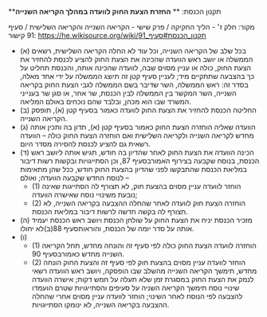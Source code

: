 **תקנון הכנסת: **
**החזרת הצעת החוק לוועדה במהלך הקריאה השנייה**

מקור: חלק ז׳ - הליך החקיקה / פרק שישי - הקריאה השנייה והקריאה השלישית / סעיף 91
קישור: https://he.wikisource.org/wiki/תקנון_הכנסת#סעיף_91

 * (א) בכל שלב של הקריאה השנייה, וכל עוד לא החלה הקריאה השלישית, רשאים הממשלה או יושב ראש הוועדה שהכינה את הצעת החוק להציע לכנסת להחזיר את הצעת החוק, כולה או עניין מסוים שבה, לוועדה שהכינה אותה, והכנסת תחליט על כך בהצבעה שתתקיים מיד; לעניין סעיף קטן זה תיוצג הממשלה על ידי אחד מאלה, בסדר זה: ראש הממשלה, השר שדיבר בשם הממשלה לגבי הצעת החוק בקריאה השנייה, השר המקשר בין הממשלה לבין הכנסת, שר אחר, או סגן שר בענייני המשרד שבו הוא מכהן, ובלבד שהם נוכחים באולם המליאה.
 * (ב) החליטה הכנסת להחזיר את הצעת החוק לוועדה כאמור בסעיף קטן (א), תופסק הקריאה השנייה.
 * (ג) הוועדה שאליה הוחזרה הצעת החוק כאמור בסעיף קטן (א), תדון בה ותכין אותה מחדש לקריאה השנייה ולקריאה השלישית ואם הוחזרה הצעת החוק כולה – הוועדה רשאית גם להציע לכנסת להסירה מסדר היום.
 * (ד) הכינה הוועדה את הצעת החוק לאחר שהדיון בה חודש, תגיש אותה ליושב ראש הכנסת, בנוסח שקבעה בצירוף האמורבסעיף 87, וכן הסתייגויות ובקשות רשות דיבור במליאת הכנסת שהתבקשו לפני שהדיון בהצעת החוק חודש, ככל שהן מתאימות לנוסח החדש שקבעה הוועדה; ואולם –
   * (1) הוחזר לוועדה עניין מסוים בהצעת חוק, לא תצורף לה הסתייגות שאינה נובעת משינויי נוסח שאישרה הוועדה;
   * (2) הוחזרה הצעת חוק לוועדה לאחר שהחלה ההצבעה בקריאה השנייה, לא תצורף לה בקשה חדשה לרשות דיבור במליאת הכנסת.
 * (ה) מזכיר הכנסת יניח את הצעת החוק על שולחן הכנסת ויושב ראש הכנסת יעמיד אותה על סדר יומה של הכנסת, והוראותסעיף 88(ב)לא יחולו.
 * (ו) 
   * (1) הוחזרה לוועדה הצעת החוק כולה לפי סעיף זה והונחה מחדש, תחל הקריאה השנייה מחדש כאמורבסעיף 90.
   * (2) הוחזר לוועדה עניין מסוים בהצעת חוק לפי סעיף זה והצעת החוק הונחה מחדש, תימשך הקריאה השנייה מהשלב שבו הופסקה, ויושב ראש הוועדה רשאי לנמק את הצעת החוק במסגרת זמן שלא תעלה על חמש דקות; אישרה הוועדה שינויי נוסח תימשך הקריאה השניה על סעיפים והסתייגויות שטרם הועמדו להצבעה לפי הנוסח לאחר השינוי; הוחזר לוועדה עניין מסוים אחרי שהחלה ההצבעה בקריאה השנייה, לא ינומקו הסתייגויות.
